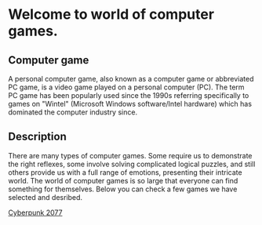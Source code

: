 # Welcome to world of computer games.

## Computer game
A personal computer game, also known as a computer game or abbreviated PC game, is a video game played on a personal computer (PC). The term PC game has been popularly used since the 1990s referring specifically to games on "Wintel" (Microsoft Windows software/Intel hardware) which has dominated the computer industry since.

## Description
There are many types of computer games. Some require us to demonstrate the right reflexes, some involve solving complicated logical puzzles, and still others provide us with a full range of emotions, presenting their intricate world.
The world of computer games is so large that everyone can find something for themselves. Below you can check a few games we have selected and desribed.

[Cyberpunk 2077](cyberpunk.md)